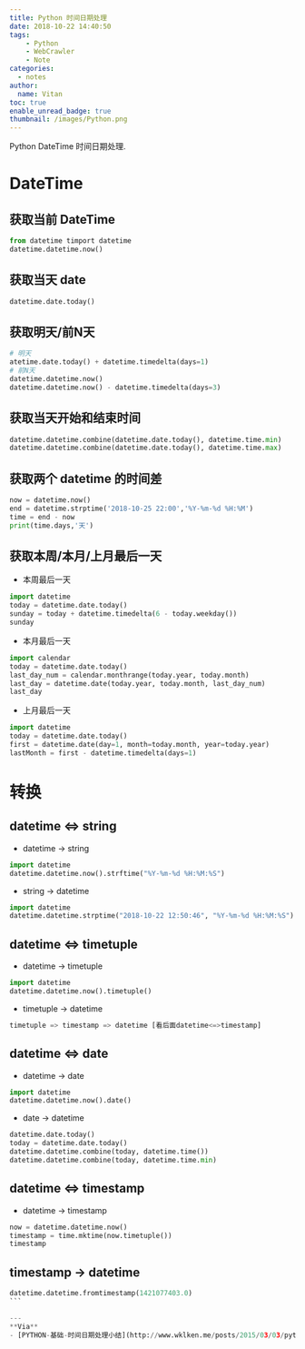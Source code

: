 ```yaml
---
title: Python 时间日期处理
date: 2018-10-22 14:40:50
tags:
    - Python
    - WebCrawler
    - Note
categories:
  - notes
author:
  name: Vitan
toc: true
enable_unread_badge: true
thumbnail: /images/Python.png
---
```

Python DateTime 时间日期处理.
<!--more-->
# DateTime
## 获取当前 DateTime
```Python
from datetime timport datetime
datetime.datetime.now()
```

## 获取当天 date
```Python
datetime.date.today()
```

## 获取明天/前N天
```Python
# 明天
atetime.date.today() + datetime.timedelta(days=1)
# 前N天
datetime.datetime.now()
datetime.datetime.now() - datetime.timedelta(days=3)
```

## 获取当天开始和结束时间
```Python
datetime.datetime.combine(datetime.date.today(), datetime.time.min)
datetime.datetime.combine(datetime.date.today(), datetime.time.max)
```

## 获取两个 datetime 的时间差
```Python
now = datetime.now()
end = datetime.strptime('2018-10-25 22:00','%Y-%m-%d %H:%M')
time = end - now
print(time.days,'天')
```
## 获取本周/本月/上月最后一天
- 本周最后一天
```Python
import datetime
today = datetime.date.today()
sunday = today + datetime.timedelta(6 - today.weekday())
sunday
```
- 本月最后一天
```Python
import calendar
today = datetime.date.today()
last_day_num = calendar.monthrange(today.year, today.month)
last_day = datetime.date(today.year, today.month, last_day_num)
last_day
```
- 上月最后一天
```Python
import datetime
today = datetime.date.today()
first = datetime.date(day=1, month=today.month, year=today.year)
lastMonth = first - datetime.timedelta(days=1)
```
# 转换
## datetime <=> string
- datetime -> string
```Python
import datetime
datetime.datetime.now().strftime("%Y-%m-%d %H:%M:%S")
```
- string -> datetime
```Python
import datetime
datetime.datetime.strptime("2018-10-22 12:50:46", "%Y-%m-%d %H:%M:%S")
```

## datetime <=> timetuple
- datetime -> timetuple
```Python
import datetime
datetime.datetime.now().timetuple()
 ```
- timetuple -> datetime
```Python
timetuple => timestamp => datetime [看后面datetime<=>timestamp]
```

## datetime <=> date
- datetime -> date
```Python
import datetime
datetime.datetime.now().date()
```
- date -> datetime
```Python
datetime.date.today()
today = datetime.date.today()
datetime.datetime.combine(today, datetime.time())
datetime.datetime.combine(today, datetime.time.min)
```
## datetime <=> timestamp
- datetime -> timestamp
```Python
now = datetime.datetime.now()
timestamp = time.mktime(now.timetuple())
timestamp
```
## timestamp -> datetime
````Python
datetime.datetime.fromtimestamp(1421077403.0)
```

---
**Via**
- [PYTHON-基础-时间日期处理小结](http://www.wklken.me/posts/2015/03/03/python-base-datetime.html)

